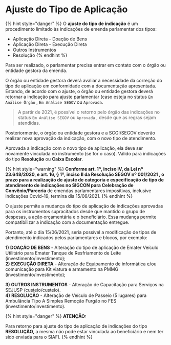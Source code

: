 # Ajuste do Tipo de Aplicação



{% hint style="danger" %}
O **ajuste do tipo de indicação** é um procedimento limitado às indicações de emenda parlamentar dos tipos:

* Aplicação Direta - Doação de Bens
* Aplicação Direta - Execução Direta
* Outros Instrumentos
* Resolução
{% endhint %}

Para ser realizado, o parlamentar precisa entrar em contato com o órgão ou entidade gestora da emenda.   
  
O órgão ou entidade gestora deverá avaliar a necessidade da correção do tipo de aplicação em conformidade com a documentação apresentada. Estando, de acordo com o ajuste, o órgão ou entidade gestora deverá retornar a indicação para ajuste parlamentar \(caso esteja no status `Em Análise Órgão` , `Em Análise SEGOV` ou `Aprovada`.

> A partir de 2021, é possível o retorno pelo órgão das indicações no status `Em Análise SEGOV` ou `Aprovada` , desde que as regras sejam atendidas.

  
Posteriormente, o órgão ou entidade gestora e a SCGI/SEGOV deverão realizar nova aprovação da indicação, com o novo tipo de atendimento.   
  
Aprovada a indicação com o novo tipo de aplicação, ela deve ser novamente vinculada no instrumento \(se for o caso\). Válido para indicações do tipo **Resolução** ou **Caixa Escolar**.

{% hint style="warning" %}
**Conforme art. 1º, inciso IV, da Lei nº 23.648/2020, e art. 16, § 1º,  inciso** **II da Resolução SEGOV nº 001/2021 , o prazo para a realização de ajuste de categoria e especificação de tipo de atendimento de indicações no SIGCON para Celebração de Convênio/Parceria** de emendas parlamentares impositivas, inclusive indicações Covid-19, termina dia 15/06/2021.
{% endhint %}

O ajuste permite a mudança do tipo de aplicação de indicações aprovadas para os instrumentos supracitados desde que mantido o grupo de despesas, a ação orçamentária e o beneficiário. Essa mudança permite compatibilizar a indicação com a documentação entregue.   
  
Portanto, até o dia 15/06/2021, seria possível a modificação de tipos de atendimento indicados pelos parlamentares e blocos, por exemplo:   
  
**1\)**  **DOAÇÃO DE BENS** - Alteração do tipo de aplicação de Emater Veículo Utilitário para Emater Tanque de Resfriamento de Leite \(investimento/investimento\);  
**2\)**  **EXECUÇÃO DIRETA** - Alteração de Equipamento de informática e/ou comunicação para Kit viatura e armamento na PMMG \(investimento/investimento\);

**3\) OUTROS INSTRUMENTOS** - Alteração de Capacitação para Serviços na SEJUSP \(custeio/custeio\).  
**4\)** **RESOLUÇÃO** - Alteração de Veículo de Passeio \(5 lugares\) para Ambulância Tipo A Simples Remoção Furgão no FES \(investimento/investimento\).

{% hint style="danger" %}
**ATENÇÃO:**

Para retorno para ajuste do tipo de aplicação de indicações do tipo **RESOLUÇÃO,** a mesma não pode estar vinculada ao beneficiário e nem ter sido enviada para o SIAFI.
{% endhint %}



